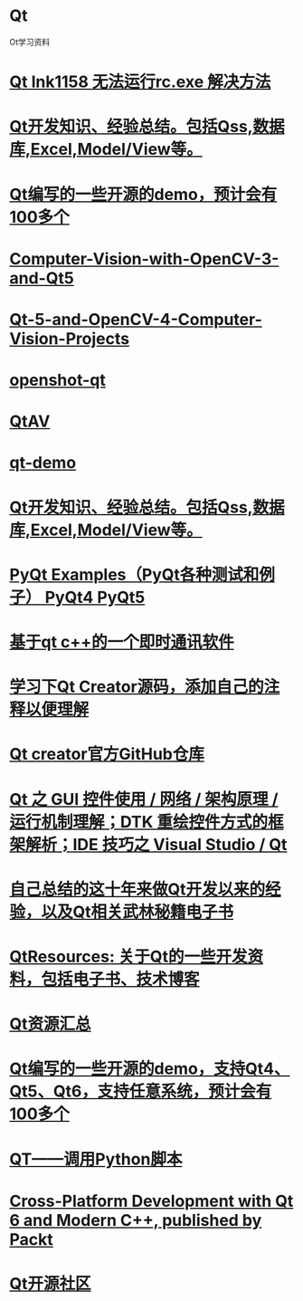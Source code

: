 # Qt
Ot学习资料
# <a href="https://blog.csdn.net/zong596568821xp/article/details/78820144">Qt lnk1158 无法运行rc.exe 解决方法</a>
# <a href="https://github.com/lesliefish/Qt">Qt开发知识、经验总结。包括Qss,数据库,Excel,Model/View等。</a>
# <a href="https://github.com/kennycaiguo/QWidgetDemo">Qt编写的一些开源的demo，预计会有100多个</a>
# <a href="https://github.com/kennycaiguo/Computer-Vision-with-OpenCV-3-and-Qt5">Computer-Vision-with-OpenCV-3-and-Qt5 </a>
# <a href="https://github.com/kennycaiguo/Qt-5-and-OpenCV-4-Computer-Vision-Projects">Qt-5-and-OpenCV-4-Computer-Vision-Projects</a>
# <a href="https://github.com/kennycaiguo/openshot-qt">openshot-qt</a>
# <a href="https://github.com/kennycaiguo/QtAV">QtAV</a>
# <a href="https://github.com/kennycaiguo/qt-demo">qt-demo</a>
# <a href="https://github.com/lesliefish/Qt">Qt开发知识、经验总结。包括Qss,数据库,Excel,Model/View等。</a>
# <a href="https://github.com/kennycaiguo/PyQt">PyQt Examples（PyQt各种测试和例子） PyQt4 PyQt5</a>
# <a href="https://github.com/kennycaiguo/IM-QT">基于qt c++的一个即时通讯软件</a>
# <a href="https://github.com/kevinlq/Qt-Creator-Opensource-Study">学习下Qt Creator源码，添加自己的注释以便理解</a>
# <a href="https://github.com/qt-creator/qt-creator">Qt creator官方GitHub仓库</a>
# <a href="https://github.com/XMuli/QtExamples">Qt 之 GUI 控件使用 / 网络 / 架构原理 / 运行机制理解；DTK 重绘控件方式的框架解析；IDE 技巧之 Visual Studio / Qt</a>
# <a href="https://github.com/feiyangqingyun/qtkaifajingyan">自己总结的这十年来做Qt开发以来的经验，以及Qt相关武林秘籍电子书</a>
# <a href="https://gitee.com/havealex/QtResources">QtResources: 关于Qt的一些开发资料，包括电子书、技术博客</a>
# <a href="https://astraywu.github.io/2019/05/04/Qt%E8%B5%84%E6%BA%90%E6%B1%87%E6%80%BB/">Qt资源汇总</a>
# <a href="https://gitee.com/feiyangqingyun/QWidgetDemo">Qt编写的一些开源的demo，支持Qt4、Qt5、Qt6，支持任意系统，预计会有100多个</a>
# <a href="https://blog.csdn.net/wzyaiwl/article/details/115298127">QT——调用Python脚本</a>
# <a href="https://github.com/PacktPublishing/Cross-platform-development-with-Qt-6-and-Modern-Cpp">Cross-Platform Development with Qt 6 and Modern C++, published by Packt</a>
# <a href="https://www.qter.org/">Qt开源社区</a>
